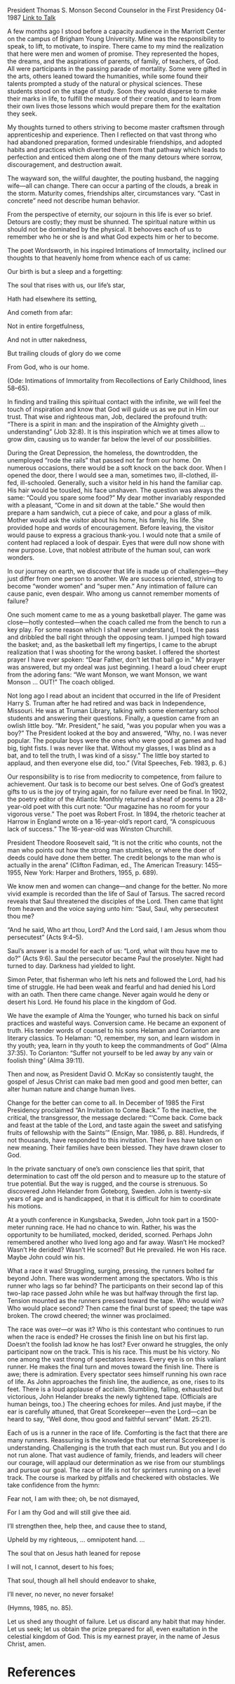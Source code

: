 President Thomas S. Monson
Second Counselor in the First Presidency
04-1987
[Link to Talk](https://www.churchofjesuschrist.org/study/general-conference/1987/04/the-will-within?lang=eng)

A few months ago I stood before a capacity audience in the Marriott Center on the campus of Brigham Young University. Mine was the responsibility to speak, to lift, to motivate, to inspire. There came to my mind the realization that here were men and women of promise. They represented the hopes, the dreams, and the aspirations of parents, of family, of teachers, of God. All were participants in the passing parade of mortality. Some were gifted in the arts, others leaned toward the humanities, while some found their talents prompted a study of the natural or physical sciences. These students stood on the stage of study. Soon they would disperse to make their marks in life, to fulfill the measure of their creation, and to learn from their own lives those lessons which would prepare them for the exaltation they seek.

My thoughts turned to others striving to become master craftsmen through apprenticeship and experience. Then I reflected on that vast throng who had abandoned preparation, formed undesirable friendships, and adopted habits and practices which diverted them from that pathway which leads to perfection and enticed them along one of the many detours where sorrow, discouragement, and destruction await.

The wayward son, the willful daughter, the pouting husband, the nagging wife—all can change. There can occur a parting of the clouds, a break in the storm. Maturity comes, friendships alter, circumstances vary. “Cast in concrete” need not describe human behavior.

From the perspective of eternity, our sojourn in this life is ever so brief. Detours are costly; they must be shunned. The spiritual nature within us should not be dominated by the physical. It behooves each of us to remember who he or she is and what God expects him or her to become.

The poet Wordsworth, in his inspired Intimations of Immortality, inclined our thoughts to that heavenly home from whence each of us came:





Our birth is but a sleep and a forgetting:

The soul that rises with us, our life’s star,

Hath had elsewhere its setting,

And cometh from afar:

Not in entire forgetfulness,

And not in utter nakedness,

But trailing clouds of glory do we come

From God, who is our home.





(Ode: Intimations of Immortality from Recollections of Early Childhood, lines 58–65).





In finding and trailing this spiritual contact with the infinite, we will feel the touch of inspiration and know that God will guide us as we put in Him our trust. That wise and righteous man, Job, declared the profound truth: “There is a spirit in man: and the inspiration of the Almighty giveth … understanding” (Job 32:8). It is this inspiration which we at times allow to grow dim, causing us to wander far below the level of our possibilities.

During the Great Depression, the homeless, the downtrodden, the unemployed “rode the rails” that passed not far from our home. On numerous occasions, there would be a soft knock on the back door. When I opened the door, there I would see a man, sometimes two, ill-clothed, ill-fed, ill-schooled. Generally, such a visitor held in his hand the familiar cap. His hair would be tousled, his face unshaven. The question was always the same: “Could you spare some food?” My dear mother invariably responded with a pleasant, “Come in and sit down at the table.” She would then prepare a ham sandwich, cut a piece of cake, and pour a glass of milk. Mother would ask the visitor about his home, his family, his life. She provided hope and words of encouragement. Before leaving, the visitor would pause to express a gracious thank-you. I would note that a smile of content had replaced a look of despair. Eyes that were dull now shone with new purpose. Love, that noblest attribute of the human soul, can work wonders.

In our journey on earth, we discover that life is made up of challenges—they just differ from one person to another. We are success oriented, striving to become “wonder women” and “super men.” Any intimation of failure can cause panic, even despair. Who among us cannot remember moments of failure?

One such moment came to me as a young basketball player. The game was close—hotly contested—when the coach called me from the bench to run a key play. For some reason which I shall never understand, I took the pass and dribbled the ball right through the opposing team. I jumped high toward the basket; and, as the basketball left my fingertips, I came to the abrupt realization that I was shooting for the wrong basket. I offered the shortest prayer I have ever spoken: “Dear Father, don’t let that ball go in.” My prayer was answered, but my ordeal was just beginning. I heard a loud cheer erupt from the adoring fans: “We want Monson, we want Monson, we want Monson … OUT!” The coach obliged.

Not long ago I read about an incident that occurred in the life of President Harry S. Truman after he had retired and was back in Independence, Missouri. He was at Truman Library, talking with some elementary school students and answering their questions. Finally, a question came from an owlish little boy. “Mr. President,” he said, “was you popular when you was a boy?” The President looked at the boy and answered, “Why, no. I was never popular. The popular boys were the ones who were good at games and had big, tight fists. I was never like that. Without my glasses, I was blind as a bat, and to tell the truth, I was kind of a sissy.” The little boy started to applaud, and then everyone else did, too.” (Vital Speeches, Feb. 1983, p. 6.)

Our responsibility is to rise from mediocrity to competence, from failure to achievement. Our task is to become our best selves. One of God’s greatest gifts to us is the joy of trying again, for no failure ever need be final. In 1902, the poetry editor of the Atlantic Monthly returned a sheaf of poems to a 28-year-old poet with this curt note: “Our magazine has no room for your vigorous verse.” The poet was Robert Frost. In 1894, the rhetoric teacher at Harrow in England wrote on a 16-year-old’s report card, “A conspicuous lack of success.” The 16-year-old was Winston Churchill.

President Theodore Roosevelt said, “It is not the critic who counts, not the man who points out how the strong man stumbles, or where the doer of deeds could have done them better. The credit belongs to the man who is actually in the arena” (Clifton Fadiman, ed., The American Treasury: 1455–1955, New York: Harper and Brothers, 1955, p. 689).

We know men and women can change—and change for the better. No more vivid example is recorded than the life of Saul of Tarsus. The sacred record reveals that Saul threatened the disciples of the Lord. Then came that light from heaven and the voice saying unto him: “Saul, Saul, why persecutest thou me?

“And he said, Who art thou, Lord? And the Lord said, I am Jesus whom thou persecutest” (Acts 9:4–5).

Saul’s answer is a model for each of us: “Lord, what wilt thou have me to do?” (Acts 9:6). Saul the persecutor became Paul the proselyter. Night had turned to day. Darkness had yielded to light.

Simon Peter, that fisherman who left his nets and followed the Lord, had his time of struggle. He had been weak and fearful and had denied his Lord with an oath. Then there came change. Never again would he deny or desert his Lord. He found his place in the kingdom of God.

We have the example of Alma the Younger, who turned his back on sinful practices and wasteful ways. Conversion came. He became an exponent of truth. His tender words of counsel to his sons Helaman and Corianton are literary classics. To Helaman: “O, remember, my son, and learn wisdom in thy youth; yea, learn in thy youth to keep the commandments of God” (Alma 37:35). To Corianton: “Suffer not yourself to be led away by any vain or foolish thing” (Alma 39:11).

Then and now, as President David O. McKay so consistently taught, the gospel of Jesus Christ can make bad men good and good men better, can alter human nature and change human lives.

Change for the better can come to all. In December of 1985 the First Presidency proclaimed “An Invitation to Come Back.” To the inactive, the critical, the transgressor, the message declared: “‘Come back. Come back and feast at the table of the Lord, and taste again the sweet and satisfying fruits of fellowship with the Saints’” (Ensign, Mar. 1986, p. 88). Hundreds, if not thousands, have responded to this invitation. Their lives have taken on new meaning. Their families have been blessed. They have drawn closer to God.

In the private sanctuary of one’s own conscience lies that spirit, that determination to cast off the old person and to measure up to the stature of true potential. But the way is rugged, and the course is strenuous. So discovered John Helander from Goteborg, Sweden. John is twenty-six years of age and is handicapped, in that it is difficult for him to coordinate his motions.

At a youth conference in Kungsbacka, Sweden, John took part in a 1500-meter running race. He had no chance to win. Rather, his was the opportunity to be humiliated, mocked, derided, scorned. Perhaps John remembered another who lived long ago and far away. Wasn’t He mocked? Wasn’t He derided? Wasn’t He scorned? But He prevailed. He won His race. Maybe John could win his.

What a race it was! Struggling, surging, pressing, the runners bolted far beyond John. There was wonderment among the spectators. Who is this runner who lags so far behind? The participants on their second lap of this two-lap race passed John while he was but halfway through the first lap. Tension mounted as the runners pressed toward the tape. Who would win? Who would place second? Then came the final burst of speed; the tape was broken. The crowd cheered; the winner was proclaimed.

The race was over—or was it? Who is this contestant who continues to run when the race is ended? He crosses the finish line on but his first lap. Doesn’t the foolish lad know he has lost? Ever onward he struggles, the only participant now on the track. This is his race. This must be his victory. No one among the vast throng of spectators leaves. Every eye is on this valiant runner. He makes the final turn and moves toward the finish line. There is awe; there is admiration. Every spectator sees himself running his own race of life. As John approaches the finish line, the audience, as one, rises to its feet. There is a loud applause of acclaim. Stumbling, falling, exhausted but victorious, John Helander breaks the newly tightened tape. (Officials are human beings, too.) The cheering echoes for miles. And just maybe, if the ear is carefully attuned, that Great Scorekeeper—even the Lord—can be heard to say, “Well done, thou good and faithful servant” (Matt. 25:21).

Each of us is a runner in the race of life. Comforting is the fact that there are many runners. Reassuring is the knowledge that our eternal Scorekeeper is understanding. Challenging is the truth that each must run. But you and I do not run alone. That vast audience of family, friends, and leaders will cheer our courage, will applaud our determination as we rise from our stumblings and pursue our goal. The race of life is not for sprinters running on a level track. The course is marked by pitfalls and checkered with obstacles. We take confidence from the hymn:





Fear not, I am with thee; oh, be not dismayed,

For I am thy God and will still give thee aid.

I’ll strengthen thee, help thee, and cause thee to stand,

Upheld by my righteous, … omnipotent hand. …





The soul that on Jesus hath leaned for repose

I will not, I cannot, desert to his foes;

That soul, though all hell should endeavor to shake,

I’ll never, no never, no never forsake!





(Hymns, 1985, no. 85).





Let us shed any thought of failure. Let us discard any habit that may hinder. Let us seek; let us obtain the prize prepared for all, even exaltation in the celestial kingdom of God. This is my earnest prayer, in the name of Jesus Christ, amen.

# References

